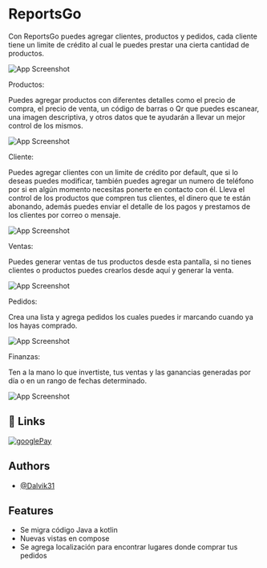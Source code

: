 
# ReportsGo

Con ReportsGo puedes agregar clientes, productos y pedidos, cada cliente tiene un limite de crédito al cual le puedes prestar una cierta cantidad de productos.

![App Screenshot](https://play-lh.googleusercontent.com/YghooaNUDWdW3Y0HrcGj8WNFlEreGf1rjYvZXpuWZwgJ3QuD47S5RF05SCzDjjsBKoc=w5120-h2880)


Productos:

Puedes agregar productos con diferentes detalles como el precio de compra, el precio de venta, un código de barras o Qr que puedes escanear, una imagen descriptiva, y otros datos que te ayudarán a llevar un mejor control de los mismos.

![App Screenshot](https://play-lh.googleusercontent.com/ana4qP7kV8sD_LiD_8lSoS1PnIDCI523fcy1aDT8oYITh3WSajjD8Ybyp5HfNmMKidc=w5120-h2880)

Cliente:

Puedes agregar clientes con un limite de crédito por default, que si lo deseas puedes modificar, también puedes agregar un numero de teléfono por si en algún momento necesitas ponerte en contacto con él.
Lleva el control de los productos que compren tus clientes, el dinero que te están abonando, además puedes enviar el detalle de los pagos y prestamos de los clientes por correo o mensaje.

![App Screenshot](https://play-lh.googleusercontent.com/c2YUvKkSSOL_RE72vbB2trmnWOIkQeYnJw84Lb03lgP6oqVC01O2rKOIpvwtTJgpC4Cz=w5120-h2880)



Ventas:

Puedes generar ventas de tus productos desde esta pantalla, si no tienes clientes o productos puedes crearlos desde aquí y generar la venta.

![App Screenshot](https://play-lh.googleusercontent.com/zrWD8fEOHgDVU8uN60ad89HD8ntuyk3jmgEpzCaGmdOO8eplsUhGbqXaCnHNGbTj8g=w5120-h2880)

Pedidos:

Crea una lista y agrega pedidos los cuales puedes ir marcando cuando ya los hayas comprado.

![App Screenshot](https://play-lh.googleusercontent.com/dWyN5bMoWlns1q8BRz1w7L7L0BPZ4r0QjkVyyZfFOJLPFS-uRvkwJjNodYroK6HPWHM=w5120-h2880)


Finanzas:

Ten a la mano lo que invertiste, tus ventas y las ganancias generadas por día o en un rango de fechas determinado.

![App Screenshot](https://play-lh.googleusercontent.com/m13YjMCdAi7JCAcSS04l5d2ugbKby8ckkWdgNnSkiIKJjfMF9ufwRL-LS2dQ26DchV8=w5120-h2880)



## 🔗 Links
[![googlePay](https://cdn.icon-icons.com/icons2/2699/PNG/512/google_play_logo_icon_171054.png)](https://play.google.com/store/apps/details?id=com.epacheco.reports&hl=es_419)



## Authors

- [@Dalvik31](https://www.linkedin.com/in/dalvik31/)


## Features

- Se migra código Java a kotlin
- Nuevas vistas en compose
- Se agrega localización para encontrar lugares donde comprar tus pedidos

